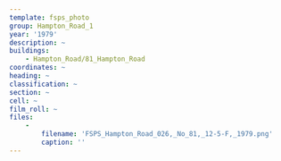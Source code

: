 ```yaml
---
template: fsps_photo
group: Hampton_Road_1
year: '1979'
description: ~
buildings:
    - Hampton_Road/81_Hampton_Road
coordinates: ~
heading: ~
classification: ~
section: ~
cell: ~
film_roll: ~
files:
    -
        filename: 'FSPS_Hampton_Road_026,_No_81,_12-5-F,_1979.png'
        caption: ''
---
```

